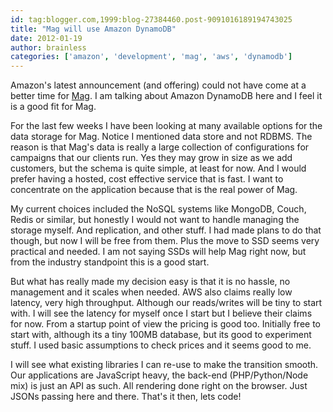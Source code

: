```yaml
---
id: tag:blogger.com,1999:blog-27384460.post-9091016189194743025
title: "Mag will use Amazon DynamoDB"
date: 2012-01-19
author: brainless
categories: ['amazon', 'development', 'mag', 'aws', 'dynamodb']
---
```


Amazon's latest announcement (and offering) could not have come at a better time for [Mag](https://mag.io/). I am talking about Amazon DynamoDB here and I feel it is a good fit for Mag.  

For the last few weeks I have been looking at many available options for the data storage for Mag. Notice I mentioned data store and not RDBMS. The reason is that Mag's data is really a large collection of configurations for campaigns that our clients run. Yes they may grow in size as we add customers, but the schema is quite simple, at least for now. And I would prefer having a hosted, cost effective service that is fast. I want to concentrate on the application because that is the real power of Mag.  

My current choices included the NoSQL systems like MongoDB, Couch, Redis or similar, but honestly I would not want to handle managing the storage myself. And replication, and other stuff. I had made plans to do that though, but now I will be free from them. Plus the move to SSD seems very practical and needed. I am not saying SSDs will help Mag right now, but from the industry standpoint this is a good start.  

But what has really made my decision easy is that it is no hassle, no management and it scales when needed. AWS also claims really low latency, very high throughput. Although our reads/writes will be tiny to start with. I will see the latency for myself once I start but I believe their claims for now. From a startup point of view the pricing is good too. Initially free to start with, although its a tiny 100MB database, but its good to experiment stuff. I used basic assumptions to check prices and it seems good to me.  

I will see what existing libraries I can re-use to make the transition smooth. Our applications are JavaScript heavy, the back-end (PHP/Python/Node mix) is just an API as such. All rendering done right on the browser. Just JSONs passing here and there. That's it then, lets code!